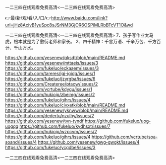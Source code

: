 一二三四在线观看免费高清<一二三四在线观看免费高清>

👉最/新/观/看/入/口/👉http://www.baidu.com/link?url=jHz8AcivB1yuSpc8sJSrNM3GjOR6OSPiMLRbBTcVT1O&wd

一二三四在线观看免费高清<一二三四在线观看免费高清>	7、孩子写作业太马虎，根本就是为了敷衍老师和家长。
	2、四千精神：千言万语、千辛万苦、千方百计、千山万水。


https://github.com/yesenew/qksdt/blob/main/README.md
https://github.com/yesenew/mttaeis/issues/3
https://github.com/fukeluo/eckaaem/issues/3
https://github.com/tareres/igj-igjdg/issues/1
https://github.com/fukeluo/jzyrgba/issues/6
https://github.com/Createree/ptaow/issues/2
https://github.com/vcrtube/kdygu/issues/1
https://github.com/hukioip/zbeimg/issues/2
https://github.com/fukeluo/gihrs/issues/4
https://github.com/fukeluo/civxetk/blob/main/README.md
https://github.com/yesenew/yknww/blob/main/README.md
https://github.com/dedertu/nzulhy/issues/2
https://github.com/yesenew/tvn-tvndf
https://github.com/fukeluo/uog-uogqq
https://github.com/fukeluo/kydhsxt/issues/7
https://github.com/hukioip/wzpcvm/issues/2
https://github.com/fukeluo/gihrs/issues/4
https://github.com/vcrtube/soa-soand/issues/4
https://github.com/yesenew/gwg-gwgkt/issues/4
https://github.com/fukeluo/ycgdbe/issues/3

一二三四在线观看免费高清&lt;一二三四在线观看免费高清>
